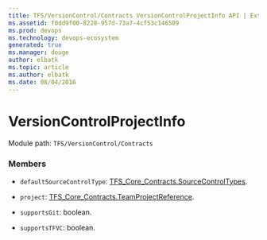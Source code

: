 ```yaml
---
title: TFS/VersionControl/Contracts VersionControlProjectInfo API | Extensions for Azure DevOps Services
ms.assetid: f0dd9f00-8228-957d-73a7-4cf53c146509
ms.prod: devops
ms.technology: devops-ecosystem
generated: true
ms.manager: douge
author: elbatk
ms.topic: article
ms.author: elbatk
ms.date: 08/04/2016
---
```


# VersionControlProjectInfo

Module path: `TFS/VersionControl/Contracts`


### Members

* `defaultSourceControlType`: [TFS_Core_Contracts.SourceControlTypes](../../../TFS/Core/Contracts/SourceControlTypes.md). 

* `project`: [TFS_Core_Contracts.TeamProjectReference](../../../TFS/Core/Contracts/TeamProjectReference.md). 

* `supportsGit`: boolean. 

* `supportsTFVC`: boolean. 

